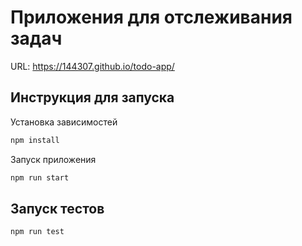 # Приложения для отслеживания задач

URL: https://144307.github.io/todo-app/

## Инструкция для запуска

Установка зависимостей

```bash
npm install
```

Запуск приложения

```bash
npm run start
```

## Запуск тестов

```bash
npm run test
```
